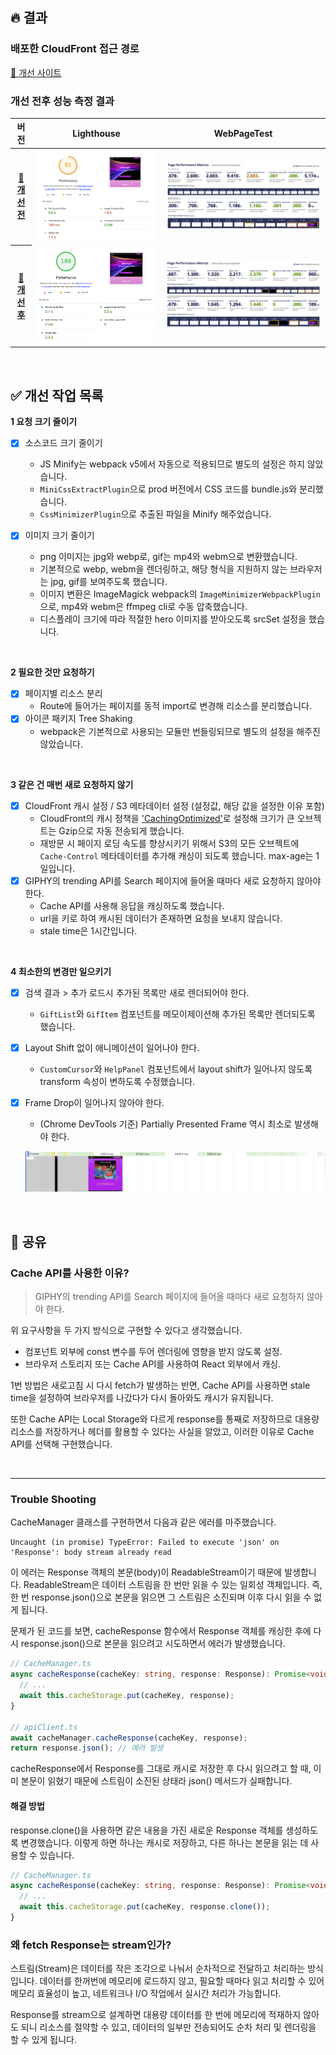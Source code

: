 ## 🔥 결과

### 배포한 CloudFront 접근 경로

[🚀 개선 사이트](https://doyts9o3bxwvh.cloudfront.net/)

### 개선 전후 성능 측정 결과

<table>
  <thead>
    <tr>
      <th align="center">버전</th>
      <th align="center">Lighthouse</th>
      <th align="center">WebPageTest</th>
    </tr>
  </thead>
  <tbody>
    <tr>
      <th><a href="https://llqqssttyy.github.io/perf-basecamp/">🔗 개선 전</a></th>
      <td><img src="./lt_b.png" /></td>
      <td><img src="./wpt_b.png" /></td>
    </tr>
    <tr>
      <th><a href="https://doyts9o3bxwvh.cloudfront.net/">🔗 개선 후</a></th>
      <td><img src="./lt_a.png" /></td>
      <td><img src="./wpt_a.png" /></td>
    </tr>
  </tbody>
</table>

<br/>

## ✅ 개선 작업 목록

**1 요청 크기 줄이기**

- [x] 소스코드 크기 줄이기

  - JS Minify는 webpack v5에서 자동으로 적용되므로 별도의 설정은 하지 않았습니다.
  - `MiniCssExtractPlugin`으로 prod 버전에서 CSS 코드를 bundle.js와 분리했습니다.
  - `CssMinimizerPlugin`으로 추출된 파일을 Minify 해주었습니다.

- [x] 이미지 크기 줄이기
  - png 이미지는 jpg와 webp로, gif는 mp4와 webm으로 변환했습니다.
  - 기본적으로 webp, webm을 렌더링하고, 해당 형식을 지원하지 않는 브라우저는 jpg, gif를 보여주도록 했습니다.
  - 이미지 변환은 ImageMagick webpack의 `ImageMinimizerWebpackPlugin`으로, mp4와 webm은 ffmpeg cli로 수동 압축했습니다.
  - 디스플레이 크기에 따라 적절한 hero 이미지를 받아오도록 srcSet 설정을 했습니다.

<br/>

**2 필요한 것만 요청하기**

- [x] 페이지별 리소스 분리
  - Route에 들어가는 페이지를 동적 import로 변경해 리소스를 분리했습니다.
- [x] 아이콘 패키지 Tree Shaking
  - webpack은 기본적으로 사용되는 모듈만 번들링되므로 별도의 설정을 해주진 않았습니다.

<br/>

**3 같은 건 매번 새로 요청하지 않기**

- [x] CloudFront 캐시 설정 / S3 메타데이터 설정 (설정값, 해당 값을 설정한 이유 포함)
  - CloudFront의 캐시 정책을 ['CachingOptimized'](https://docs.aws.amazon.com/AmazonCloudFront/latest/DeveloperGuide/ServingCompressedFiles.html?icmpid=docs_console_unmapped#compressed-content-cloudfront-notes)로 설정해 크기가 큰 오브젝트는 Gzip으로 자동 전송되게 했습니다.
  - 재방문 시 페이지 로딩 속도를 향상시키기 위해서 S3의 모든 오브젝트에 `Cache-Control` 메타데이터를 추가해 캐싱이 되도록 했습니다. max-age는 1일입니다.
- [x] GIPHY의 trending API를 Search 페이지에 들어올 때마다 새로 요청하지 않아야 한다.
  - Cache API를 사용해 응답을 캐싱하도록 했습니다.
  - url을 키로 하여 캐시된 데이터가 존재하면 요청을 보내지 않습니다.
  - stale time은 1시간입니다.

<br/>

**4 최소한의 변경만 일으키기**

- [x] 검색 결과 > 추가 로드시 추가된 목록만 새로 렌더되어야 한다.
  - `GiftList`와 `GifItem` 컴포넌트를 메모이제이션해 추가된 목록만 렌더되도록 했습니다.
- [x] Layout Shift 없이 애니메이션이 일어나야 한다.
  - `CustomCursor`와 `HelpPanel` 컴포넌트에서 layout shift가 일어나지 않도록 transform 속성이 변하도록 수정했습니다.
- [x] Frame Drop이 일어나지 않아야 한다.

  - (Chrome DevTools 기준) Partially Presented Frame 역시 최소로 발생해야 한다.

  ![alt text](frame.png)

<br/>

## 🧐 공유

### Cache API를 사용한 이유?

> GIPHY의 trending API를 Search 페이지에 들어올 때마다 새로 요청하지 않아야 한다.

위 요구사항을 두 가지 방식으로 구현할 수 있다고 생각했습니다.

- 컴포넌트 외부에 const 변수를 두어 렌더링에 영향을 받지 않도록 설정.
- 브라우저 스토리지 또는 Cache API를 사용하여 React 외부에서 캐싱.

1번 방법은 새로고침 시 다시 fetch가 발생하는 반면, Cache API를 사용하면 stale time을 설정하여 브라우저를 나갔다가 다시 돌아와도 캐시가 유지됩니다.

또한 Cache API는 Local Storage와 다르게 response를 통째로 저장하므로 대용량 리소스를 저장하거나 헤더를 활용할 수 있다는 사실을 알았고, 이러한 이유로 Cache API를 선택해 구현했습니다.

<br/>

---

### Trouble Shooting

CacheManager 클래스를 구현하면서 다음과 같은 에러를 마주했습니다.

```shell
Uncaught (in promise) TypeError: Failed to execute 'json' on 'Response': body stream already read
```

이 에러는 Response 객체의 본문(body)이 ReadableStream이기 때문에 발생합니다. ReadableStream은 데이터 스트림을 한 번만 읽을 수 있는 일회성 객체입니다. 즉, 한 번 response.json()으로 본문을 읽으면 그 스트림은 소진되며 이후 다시 읽을 수 없게 됩니다.

문제가 된 코드를 보면, cacheResponse 함수에서 Response 객체를 캐싱한 후에 다시 response.json()으로 본문을 읽으려고 시도하면서 에러가 발생했습니다.

```ts
// CacheManager.ts
async cacheResponse(cacheKey: string, response: Response): Promise<void> {
  // ...
  await this.cacheStorage.put(cacheKey, response);
}

// apiClient.ts
await cacheManager.cacheResponse(cacheKey, response);
return response.json(); // 에러 발생
```

cacheResponse에서 Response를 그대로 캐시로 저장한 후 다시 읽으려고 할 때, 이미 본문이 읽혔기 때문에 스트림이 소진된 상태라 json() 메서드가 실패합니다.

#### 해결 방법

response.clone()을 사용하면 같은 내용을 가진 새로운 Response 객체를 생성하도록 변경했습니다. 이렇게 하면 하나는 캐시로 저장하고, 다른 하나는 본문을 읽는 데 사용할 수 있습니다.

```ts
// CacheManager.ts
async cacheResponse(cacheKey: string, response: Response): Promise<void> {
  // ...
  await this.cacheStorage.put(cacheKey, response.clone());
}
```

### 왜 fetch Response는 stream인가?

스트림(Stream)은 데이터를 작은 조각으로 나눠서 순차적으로 전달하고 처리하는 방식입니다. 데이터를 한꺼번에 메모리에 로드하지 않고, 필요할 때마다 읽고 처리할 수 있어 메모리 효율성이 높고, 네트워크나 I/O 작업에서 실시간 처리가 가능합니다.

Response를 stream으로 설계하면 대용량 데이터를 한 번에 메모리에 적재하지 않아도 되니 리소스를 절약할 수 있고, 데이터의 일부만 전송되어도 순차 처리 및 렌더링을 할 수 있게 됩니다.
